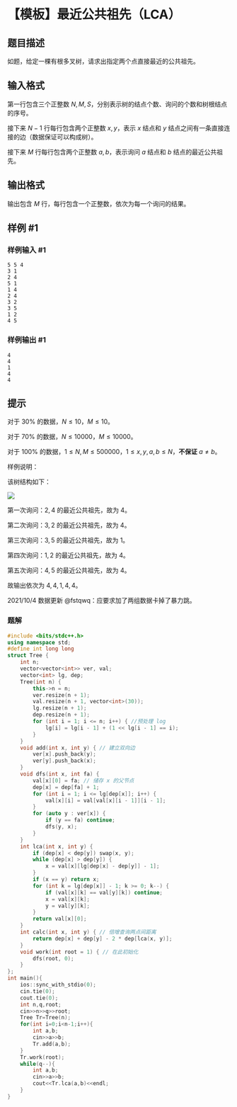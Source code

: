 # 【模板】最近公共祖先（LCA）

## 题目描述

如题，给定一棵有根多叉树，请求出指定两个点直接最近的公共祖先。

## 输入格式

第一行包含三个正整数 $N,M,S$，分别表示树的结点个数、询问的个数和树根结点的序号。

接下来 $N-1$ 行每行包含两个正整数 $x, y$，表示 $x$ 结点和 $y$ 结点之间有一条直接连接的边（数据保证可以构成树）。

接下来 $M$ 行每行包含两个正整数 $a, b$，表示询问 $a$ 结点和 $b$ 结点的最近公共祖先。

## 输出格式

输出包含 $M$ 行，每行包含一个正整数，依次为每一个询问的结果。

## 样例 #1

### 样例输入 #1

```
5 5 4
3 1
2 4
5 1
1 4
2 4
3 2
3 5
1 2
4 5
```

### 样例输出 #1

```
4
4
1
4
4
```

## 提示

对于 $30\%$ 的数据，$N\leq 10$，$M\leq 10$。

对于 $70\%$ 的数据，$N\leq 10000$，$M\leq 10000$。

对于 $100\%$ 的数据，$1 \leq N,M\leq 500000$，$1 \leq x, y,a ,b \leq N$，**不保证** $a \neq b$。


样例说明：

该树结构如下：

 ![](https://cdn.luogu.com.cn/upload/pic/2282.png) 

第一次询问：$2, 4$ 的最近公共祖先，故为 $4$。

第二次询问：$3, 2$ 的最近公共祖先，故为 $4$。

第三次询问：$3, 5$ 的最近公共祖先，故为 $1$。

第四次询问：$1, 2$ 的最近公共祖先，故为 $4$。

第五次询问：$4, 5$ 的最近公共祖先，故为 $4$。

故输出依次为 $4, 4, 1, 4, 4$。


2021/10/4 数据更新 @fstqwq：应要求加了两组数据卡掉了暴力跳。

### 题解
```cpp
#include <bits/stdc++.h>
using namespace std;
#define int long long
struct Tree {
    int n;
    vector<vector<int>> ver, val;
    vector<int> lg, dep;
    Tree(int n) {
        this->n = n;
        ver.resize(n + 1);
        val.resize(n + 1, vector<int>(30));
        lg.resize(n + 1);
        dep.resize(n + 1);
        for (int i = 1; i <= n; i++) { //预处理 log
            lg[i] = lg[i - 1] + (1 << lg[i - 1] == i);
        }
    }
    void add(int x, int y) { // 建立双向边
        ver[x].push_back(y);
        ver[y].push_back(x);
    }
    void dfs(int x, int fa) {
        val[x][0] = fa; // 储存 x 的父节点
        dep[x] = dep[fa] + 1;
        for (int i = 1; i <= lg[dep[x]]; i++) {
            val[x][i] = val[val[x][i - 1]][i - 1];
        }
        for (auto y : ver[x]) {
            if (y == fa) continue;
            dfs(y, x);
        }
    }
    int lca(int x, int y) {
        if (dep[x] < dep[y]) swap(x, y);
        while (dep[x] > dep[y]) {
            x = val[x][lg[dep[x] - dep[y]] - 1];
        }
        if (x == y) return x;
        for (int k = lg[dep[x]] - 1; k >= 0; k--) {
            if (val[x][k] == val[y][k]) continue;
            x = val[x][k];
            y = val[y][k];
        }
        return val[x][0];
    }
    int calc(int x, int y) { // 倍增查询两点间距离
        return dep[x] + dep[y] - 2 * dep[lca(x, y)];
    }
    void work(int root = 1) { // 在此初始化
        dfs(root, 0);
    }
};
int main(){
	ios::sync_with_stdio(0);
	cin.tie(0);
	cout.tie(0);
	int n,q,root;
	cin>>n>>q>>root;
	Tree Tr=Tree(n);
	for(int i=0;i<n-1;i++){
		int a,b;
		cin>>a>>b;
		Tr.add(a,b);
	}
	Tr.work(root);
	while(q--){
		int a,b;
		cin>>a>>b;
		cout<<Tr.lca(a,b)<<endl;
	}	
}
```